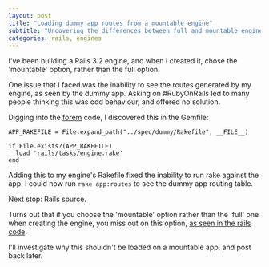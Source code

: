 ```yaml
---
layout: post
title: "Loading dummy app routes from a mountable engine"
subtitle: "Uncovering the differences between full and mountable engines, one issue at a time."
categories: rails, engines
---
```

I've been building a Rails 3.2 engine, and when I created it, chose the 'mountable' option, rather than the full option.

One issue that I faced was the inability to see the routes generated by my engine, as seen by the dummy app. Asking on #RubyOnRails led to many people thinking this was odd behaviour, and offered no solution.

Digging into the [forem](https://github.com/radar/forem) code, I discovered this in the Gemfile:

    APP_RAKEFILE = File.expand_path("../spec/dummy/Rakefile", __FILE__)

    if File.exists?(APP_RAKEFILE)
      load 'rails/tasks/engine.rake'
    end

Adding this to my engine's Rakefile fixed the inability to run rake against the app. I could now run `rake app:routes` to see the dummy app routing table.

Next stop: Rails source.

Turns out that if you choose the 'mountable' option rather than the 'full' one when creating the engine, you miss out on this option, [as seen in the rails code](https://github.com/rails/rails/blob/3-2-stable/railties/lib/rails/generators/rails/plugin_new/templates/Rakefile#L23).

I'll investigate why this shouldn't be loaded on a mountable app, and post back later.
